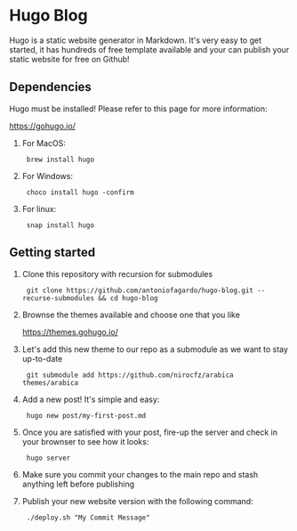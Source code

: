 # Hugo Blog

Hugo is a static website generator in Markdown. It's very easy to get started, it has hundreds of free template available and your can publish your static website for free on Github!


## Dependencies

Hugo must be installed! Please refer to this page for more information:

https://gohugo.io/


1. For MacOS:

        brew install hugo

2. For Windows:

        choco install hugo -confirm

3. For linux:

        snap install hugo


## Getting started

1. Clone this repository with recursion for submodules

        git clone https://github.com/antoniofagardo/hugo-blog.git --recurse-submodules && cd hugo-blog

2. Brownse the themes available and choose one that you like

    https://themes.gohugo.io/

3. Let's add this new theme to our repo as a submodule as we want to stay up-to-date

        git submodule add https://github.com/nirocfz/arabica themes/arabica

4. Add a new post! It's simple and easy:

        hugo new post/my-first-post.md

5. Once you are satisfied with your post, fire-up the server and check in your brownser to see how it looks:

        hugo server

6. Make sure you commit your changes to the main repo and stash anything left before publishing

7. Publish your new website version with the following command:

        ./deploy.sh "My Commit Message"
